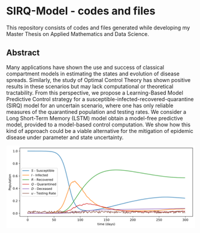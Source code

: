 # SIRQ-Model - codes and files

This repository consists of codes and files generated while developing my Master Thesis on Applied Mathematics and Data Science.

## Abstract

Many applications have shown the use and success of classical compartment models in estimating the states and evolution of disease spreads. Similarly, the study of Optimal Control Theory has shown positive results in these scenarios but may lack computational or theoretical tractability. From this perspective, we propose a Learning-Based Model Predictive Control strategy for a susceptible-infected-recovered-quarantine (SIRQ) model for an uncertain scenario, where one has only reliable measures of the quarantined population and testing rates. We consider a Long Short-Term Memory (LSTM) model obtain a model-free predictive model, provided to a model-based control computation. We show how this kind of approach could be a viable alternative for the mitigation of epidemic disease under parameter and state uncertainty.

![SIRQ Model - Sample Simulation](./figures/sirq_model_sample.svg)
